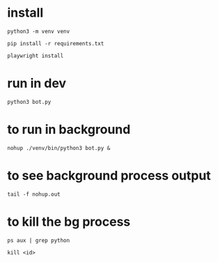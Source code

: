 # install
```
python3 -m venv venv

pip install -r requirements.txt

playwright install
```

# run in dev
```
python3 bot.py
```

# to run in background
```
nohup ./venv/bin/python3 bot.py &
```

# to see background process output
```
tail -f nohup.out 
```
# to kill the bg process
```
ps aux | grep python

kill <id>
```

